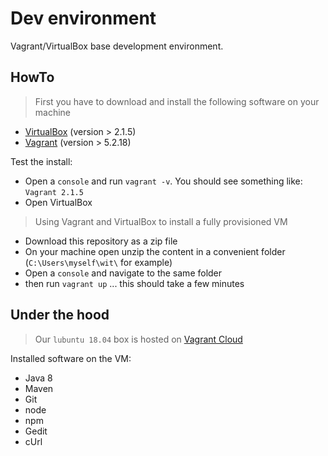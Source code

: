# Dev environment

Vagrant/VirtualBox base development environment. 

## HowTo
> First you have to download and install the following software on your machine
 * [VirtualBox](https://www.vagrantup.com/downloads.html)  (version > 2.1.5) 
 * [Vagrant](https://www.virtualbox.org/wiki/Downloads)  (version > 5.2.18) 

Test the install: 
 * Open a `console` and run `vagrant -v`. You should see something like: `Vagrant 2.1.5`
 * Open VirtualBox

> Using Vagrant and VirtualBox to install a fully provisioned VM 
 * Download this repository as a zip file
 * On your machine open unzip the content in a convenient folder (`C:\Users\myself\wit\` for example) 
 * Open a `console` and navigate to the same folder
 * then run `vagrant up` ... this should take a few minutes

## Under the hood
> Our `lubuntu 18.04` box is hosted on [Vagrant Cloud](https://app.vagrantup.com/weignitetech) 

Installed software on the VM: 
 * Java 8
 * Maven
 * Git
 * node
 * npm
 * Gedit
 * cUrl 

